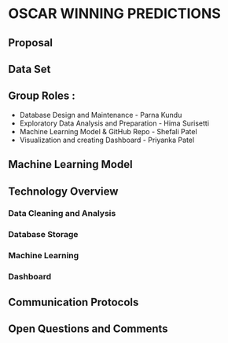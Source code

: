 # OSCAR WINNING PREDICTIONS

## Proposal

## Data Set

## Group Roles :

- Database Design and Maintenance - Parna Kundu
- Exploratory Data Analysis and Preparation - Hima Surisetti
- Machine Learning Model & GitHub Repo - Shefali Patel
- Visualization and creating Dashboard - Priyanka Patel

## Machine Learning Model 

## Technology Overview
### Data Cleaning and Analysis

### Database Storage

### Machine Learning

### Dashboard

## Communication Protocols

## Open Questions and Comments
